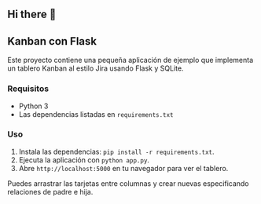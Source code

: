 ## Hi there 👋

<!--
**efimerotiempo/efimerotiempo** is a ✨ _special_ ✨ repository because its `README.md` (this file) appears on your GitHub profile.

Here are some ideas to get you started:

- 🔭 I’m currently working on ...
- 🌱 I’m currently learning ...
- 👯 I’m looking to collaborate on ...
- 🤔 I’m looking for help with ...
- 💬 Ask me about ...
- 📫 How to reach me: ...
- 😄 Pronouns: ...
- ⚡ Fun fact: ...
-->

## Kanban con Flask

Este proyecto contiene una pequeña aplicación de ejemplo que implementa un tablero Kanban al estilo Jira usando Flask y SQLite.

### Requisitos

- Python 3
- Las dependencias listadas en `requirements.txt`

### Uso

1. Instala las dependencias: `pip install -r requirements.txt`.
2. Ejecuta la aplicación con `python app.py`.
3. Abre `http://localhost:5000` en tu navegador para ver el tablero.

Puedes arrastrar las tarjetas entre columnas y crear nuevas especificando relaciones de padre e hija.
